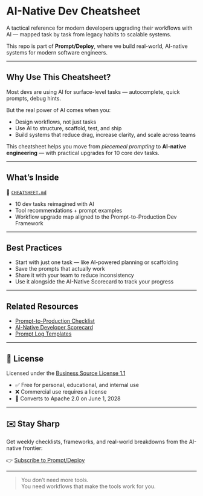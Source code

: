 # AI-Native Dev Cheatsheet

A tactical reference for modern developers upgrading their workflows with AI — mapped task by task from legacy habits to scalable systems.

This repo is part of **Prompt/Deploy**, where we build real-world, AI-native systems for modern software engineers.

---

## Why Use This Cheatsheet?

Most devs are using AI for surface-level tasks — autocomplete, quick prompts, debug hints.

But the real power of AI comes when you:

- Design workflows, not just tasks
- Use AI to structure, scaffold, test, and ship
- Build systems that reduce drag, increase clarity, and scale across teams

This cheatsheet helps you move from *piecemeal prompting* to **AI-native engineering** — with practical upgrades for 10 core dev tasks.

---

## What’s Inside

📄 [`CHEATSHEET.md`](./CHEATSHEET.md)

- 10 dev tasks reimagined with AI
- Tool recommendations + prompt examples
- Workflow upgrade map aligned to the Prompt-to-Production Dev Framework

---

## Best Practices

- Start with just one task — like AI-powered planning or scaffolding
- Save the prompts that actually work
- Share it with your team to reduce inconsistency
- Use it alongside the AI-Native Scorecard to track your progress

---

## Related Resources

- [Prompt-to-Production Checklist](https://github.com/PromptDeploy/prompt-to-production-checklist)
- [AI-Native Developer Scorecard](https://tally.so/r/nWB0gQ)
- [Prompt Log Templates](https://github.com/PromptDeploy/prompt-log-templates)

---

## 📜 License

Licensed under the [Business Source License 1.1](./LICENSE)

- ✅ Free for personal, educational, and internal use
- ❌ Commercial use requires a license
- 🔁 Converts to Apache 2.0 on June 1, 2028

---

## ✉️ Stay Sharp

Get weekly checklists, frameworks, and real-world breakdowns from the AI-native frontier:

👉 [Subscribe to Prompt/Deploy](https://prompt-deploy.beehiiv.com/subscribe)

---

> You don’t need more tools.  
> You need workflows that make the tools work for you.
